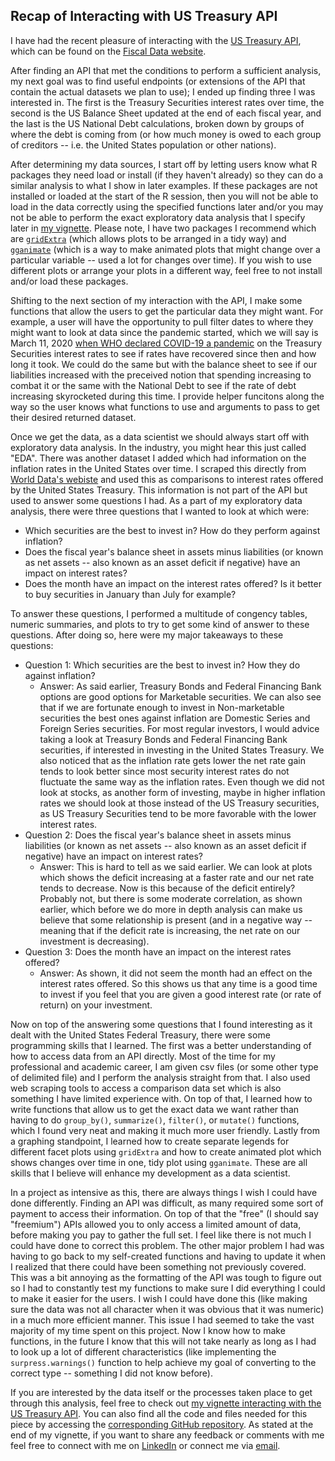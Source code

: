 ## Recap of Interacting with US Treasury API

I have had the recent pleasure of interacting with the [US Treasury API](https://fiscaldata.treasury.gov/api-documentation/), which can be found on the [Fiscal Data website](https://fiscaldata.treasury.gov/). 

After finding an API that met the conditions to perform a sufficient analysis, my next goal was to find useful endpoints (or extensions of the API that contain the actual datasets we plan to use); I ended up finding three I was interested in. The first is the Treasury Securities interest rates over time, the second is the US Balance Sheet updated at the end of each fiscal year, and the last is the US National Debt calculations, broken down by groups of where the debt is coming from (or how much money is owed to each group of creditors -- i.e. the United States population or other nations). 

After determining my data sources, I start off by letting users know what R packages they need load or install (if they haven't already) so they can do a similar analysis to what I show in later examples. If these packages are not installed or loaded at the start of the R session, then you will not be able to load in the data correctly using the specified functions later and/or you may not be able to perform the exact exploratory data analysis that I specify later in [my vignette](https://ericwarren9.github.io/ST-558-Project-2/). Please note, I have two packages I recommend which are [`gridExtra`](https://cran.r-project.org/web/packages/gridExtra/gridExtra.pdf) (which allows plots to be arranged in a tidy way) and [`gganimate`](https://gganimate.com/) (which is a way to make animated plots that might change over a particular variable -- used a lot for changes over time). If you wish to use different plots or arrange your plots in a different way, feel free to not install and/or load these packages. 

Shifting to the next section of my interaction with the API, I make some functions that allow the users to get the particular data they might want. For example, a user will have the opportunity to pull filter dates to where they might want to look at data since the pandemic started, which we will say is March 11, 2020 [when WHO declared COVID-19 a pandemic](https://www.nm.org/healthbeat/medical-advances/new-therapies-and-drug-trials/covid-19-pandemic-timeline#:~:text=Though%20initially%20discovered%20in%20Wuhan,nation%20of%20the%20outbreak%20abroad.) on the Treasury Securities interest rates to see if rates have recovered since then and how long it took. We could do the same but with the balance sheet to see if our liabilities increased with the preceived notion that spending increasing to combat it or the same with the National Debt to see if the rate of debt increasing skyrocketed during this time. I provide helper funcitons along the way so the user knows what functions to use and arguments to pass to get their desired returned dataset. 

Once we get the data, as a data scientist we should always start off with exploratory data analysis. In the industry, you might hear this just called "EDA". There was another dataset I added which had information on the inflation rates in the United States over time. I scraped this directly from [World Data's webiste](https://www.worlddata.info/america/usa/inflation-rates.php) and used this as comparisons to interest rates offered by the United States Treasury. This information is not part of the API but used to answer some questions I had. As a part of my exploratory data analysis, there were three questions that I wanted to look at which were:

- Which securities are the best to invest in? How do they perform against inflation?
- Does the fiscal year's balance sheet in assets minus liabilities (or known as net assets -- also known as an asset deficit if negative) have an impact on interest rates?
- Does the month have an impact on the interest rates offered? Is it better to buy securities in January than July for example?

To answer these questions, I performed a multitude of congency tables, numeric summaries, and plots to try to get some kind of answer to these questions. After doing so, here were my major takeaways to these questions:

- Question 1: Which securities are the best to invest in? How they do against inflation?
  - Answer: As said earlier, Treasury Bonds and Federal Financing Bank options are good options for Marketable securities. We can also see that if we are fortunate enough to invest in Non-marketable securities the best ones against inflation are Domestic Series and Foreign Series securities. For most regular investors, I would advice taking a look at Treasury Bonds and Federal Financing Bank securities, if interested in investing in the United States Treasury. We also noticed that as the inflation rate gets lower the net rate gain tends to look better since most security interest rates do not fluctuate the same way as the inflation rates. Even though we did not look at stocks, as another form of investing, maybe in higher inflation rates we should look at those instead of the US Treasury securities, as US Treasury Securities tend to be more favorable with the lower interest rates.
- Question 2: Does the fiscal year's balance sheet in assets minus liabilities (or known as net assets -- also known as an asset deficit if negative) have an impact on interest rates?
  - Answer: This is hard to tell as we said earlier. We can look at plots which shows the deficit increasing at a faster rate and our net rate tends to decrease. Now is this because of the deficit entirely? Probably not, but there is some moderate correlation, as shown earlier, which before we do more in depth analysis can make us believe that some relationship is present (and in a negative way -- meaning that if the deficit rate is increasing, the net rate on our investment is decreasing). 
- Question 3: Does the month have an impact on the interest rates offered?
  - Answer: As shown, it did not seem the month had an effect on the interest rates offered. So this shows us that any time is a good time to invest if you feel that you are given a good interest rate (or rate of return) on your investment.
 
Now on top of the answering some questions that I found interesting as it dealt with the United States Federal Treasury, there were some programming skills that I learned. The first was a better understanding of how to access data from an API directly. Most of the time for my professional and academic career, I am given csv files (or some other type of delimited file) and I perform the analysis straight from that. I also used web scraping tools to access a comparison data set which is also something I have limited experience with. On top of that, I learned how to write functions that allow us to get the exact data we want rather than having to do `group_by()`, `summarize()`, `filter()`, or `mutate()` functions, which I found very neat and making it much more user friendly. Lastly from a graphing standpoint, I learned how to create separate legends for different facet plots using `gridExtra` and how to create animated plot which shows changes over time in one, tidy plot using `gganimate`. These are all skills that I believe will enhance my development as a data scientist.

In a project as intensive as this, there are always things I wish I could have done differently. Finding an API was difficult, as many required some sort of payment to access their information. On top of that the "free" (I should say "freemium") APIs allowed you to only access a limited amount of data, before making you pay to gather the full set. I feel like there is not much I could have done to correct this problem. The other major problem I had was having to go back to my self-created functions and having to update it when I realized that there could have been something not previously covered. This was a bit annoying as the formatting of the API was tough to figure out so I had to constantly test my functions to make sure I did everything I could to make it easier for the users. I wish I could have done this (like making sure the data was not all character when it was obvious that it was numeric) in a much more efficient manner. This issue I had seemed to take the vast majority of my time spent on this project. Now I know how to make functions, in the future I know that this will not take nearly as long as I had to look up a lot of different characteristics (like implementing the `surpress.warnings()` function to help achieve my goal of converting to the correct type -- something I did not know before).

If you are interested by the data itself or the processes taken place to get through this analysis, feel free to check out [my vignette interacting with the US Treasury API](https://ericwarren9.github.io/ST-558-Project-2/). You can also find all the code and files needed for this piece by accessing the [corresponding GitHub repository](https://github.com/ericwarren9/ST-558-Project-2). As stated at the end of my vignette, if you want to share any feedback or comments with me feel free to connect with me on [LinkedIn](https://www.linkedin.com/in/eric-warren-960037203/) or connect me via [email](mailto:ericwarren09@yahoo.com).
